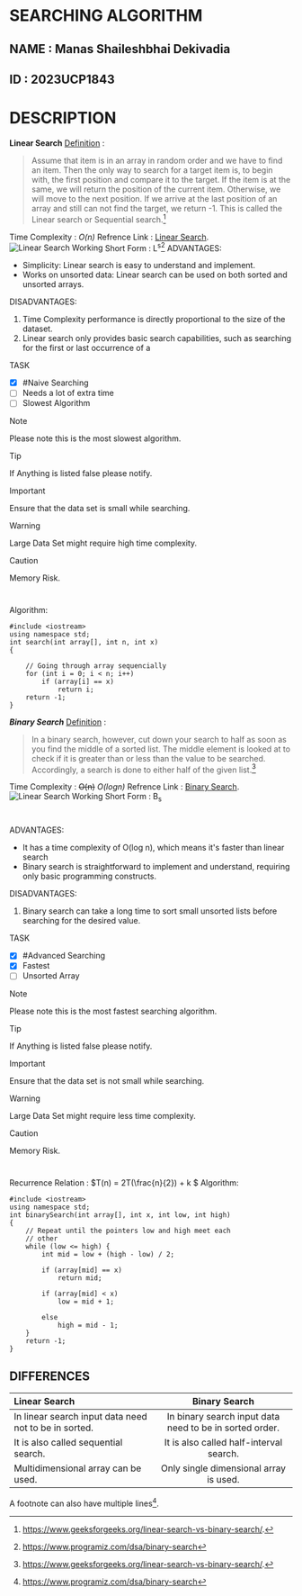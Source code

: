 # SEARCHING ALGORITHM
## NAME : Manas Shaileshbhai Dekivadia
## ID : 2023UCP1843
#
# DESCRIPTION
**Linear Search**
<ins>Definition</ins> :
>Assume that item is in an array in random order and we have to find an item. Then the only way to search for a target item is, to begin with, the first position and compare it to the target. If the item is at the same, we will return the position of the current item. Otherwise, we will move to the next position. If we arrive at the last position of an array and still can not find the target, we return -1. This is called the Linear search or Sequential search.[^1]
>
Time Complexity :  _O(n)_
Refrence Link : [Linear Search](https://www.geeksforgeeks.org/linear-search-vs-binary-search/).
![Linear Search Working](https://media.geeksforgeeks.org/wp-content/uploads/Linear.png)
Short Form : L<sup>s</sup>[^2]
ADVANTAGES:
- Simplicity: Linear search is easy to understand and implement.
- Works on unsorted data: Linear search can be used on both sorted and unsorted arrays.

DISADVANTAGES:
1. Time Complexity performance is directly proportional to the size of the dataset.
2. Linear search only provides basic search capabilities, such as searching for the first or last occurrence of a 

TASK
- [x] #Naive Searching
- [ ] Needs a lot of extra time
- [ ] Slowest Algorithm

> [!NOTE]  
> Please note this is the most slowest algorithm.

> [!TIP]
> If Anything is listed false please notify.

> [!IMPORTANT]
> Ensure that the data set is small while searching.

> [!WARNING]
> Large Data Set might require high time complexity.

> [!CAUTION]
> Memory Risk.
 
#
Algorithm:
```
#include <iostream>
using namespace std;
int search(int array[], int n, int x)
{

	// Going through array sequencially
	for (int i = 0; i < n; i++)
		if (array[i] == x)
			return i;
	return -1;
}
```
 

***Binary Search***
<ins>Definition</ins> :
>In a binary search, however, cut down your search to half as soon as you find the middle of a sorted list. The middle element is looked at to check if it is greater than or less than the value to be searched. Accordingly, a search is done to either half of the given list.[^1]
>

Time Complexity : ~~O(n)~~   _O(logn)_
Refrence Link : [Binary Search](https://www.geeksforgeeks.org/linear-search-vs-binary-search/).
![Linear Search Working](https://media.geeksforgeeks.org/wp-content/uploads/binary-3.png)
Short Form : B<sub>s</sub>
#
ADVANTAGES:
- It has a time complexity of O(log n), which means it's faster than linear search
- Binary search is straightforward to implement and understand, requiring only basic programming constructs.

DISADVANTAGES:
1. Binary search can take a long time to sort small unsorted lists before searching for the desired value.


TASK
- [x] #Advanced Searching
- [x] Fastest
- [ ] Unsorted Array

> [!NOTE]  
> Please note this is the most fastest searching algorithm.

> [!TIP]
> If Anything is listed false please notify.

> [!IMPORTANT]
> Ensure that the data set is not small while searching.

> [!WARNING]
> Large Data Set might require less time complexity.

> [!CAUTION]
> Memory Risk.
 
#
Recurrence Relation : $`T(n) = 2T(\frac{n}{2}) +  k `$
Algorithm:
```
#include <iostream>
using namespace std;
int binarySearch(int array[], int x, int low, int high)
{
    // Repeat until the pointers low and high meet each
    // other
    while (low <= high) {
        int mid = low + (high - low) / 2;
 
        if (array[mid] == x)
            return mid;
 
        if (array[mid] < x)
            low = mid + 1;
 
        else
            high = mid - 1;
    }
    return -1;
}
```
## DIFFERENCES

 |Linear Search | Binary Search |
| :---------------- | :------: |
| In linear search input data need not to be in sorted.       |   In binary search input data need to be in sorted order.  |
| It is also called sequential search.           |   It is also called half-interval search.   |
| Multidimensional array can be used.    |  Only single dimensional array is used.  |

A footnote can also have multiple lines[^2].

[^1]: https://www.geeksforgeeks.org/linear-search-vs-binary-search/.
[^2]: https://www.programiz.com/dsa/binary-search
